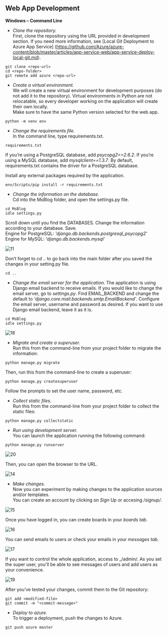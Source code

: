 ## **Web App Development**

**Windows – Command Line**

+ *Clone the repository.*  
First, clone the repository using the URL provided in development section. If you need more information, see [Local Git Deployment to Azure App Service] (https://github.com/Azure/azure-content/blob/master/articles/app-service-web/app-service-deploy-local-git.md).   
```
git clone <repo-url>  
cd <repo-folder>  
git remote add azure <repo-url>  
```

+ *Create a virtual environment.*  
We will create a new virtual environment for development purposes (do not add it to the repository). Virtual environments in Python are not relocatable, so every developer working on the application will create their own locally.  
Make sure to have the same Python version selected for the web app.  
```
python -m venv env 
```

+ *Change the requirements file.*  
In the command line, type requirements.txt. 
```
requirements.txt
```  
If you’re using a PostgreSQL database, add _psycopg2==2.6.2_. If you’re using a MySQL database, add _mysqlclient==1.3.7_. By default, requirements.txt contains the driver for a PostgreSQL database.  

Install any external packages required by the application. 

```
env/Scripts/pip install -r requirements.txt
``` 

+ *Change the information on the database.*  
Cd into the MsBlog folder, and open the settings.py file. 

```
cd MsBlog  
idle settings.py  
```  

Scroll down until you find the DATABASES. Change the information according to your database. Save.   
Engine for PostgreSQL: _'django.db.backends.postgresql_psycopg2'_  
Engine for MySQL: _'django.db.backends.mysql'_  

![11](https://github.com/ymr89/School-Me/blob/master/imagesReadMe/11.png)

Don’t forget to _cd .._ to go back into the main folder after you saved the changes in your setting.py file. 

```
cd ..
```

+ *Change the email server for the application.*
The application is using Django email backend to receive emails. If you would like to change the email server, go to _settings.py_. Find EMAIL_BACKEND and change the default to _'django.core.mail.backends.smtp.EmailBackend'_. Configure the email server, username and password as desired. If you want to use Django email backend, leave it as it is.  
```
cd MsBlog  
idle settings.py  
```  

![18](https://github.com/ymr89/School-Me/blob/master/imagesReadMe/18.PNG) 

+ *Migrate and create a superuser.*  
Run this from the command-line from your project folder to migrate the information: 

```
python manage.py migrate
```  
Then, run this from the command-line to create a superuser: 

```
python manage.py createsuperuser
```  
Follow the prompts to set the user name, password, etc. 

+ *Collect static files.*  
Run this from the command-line from your project folder to collect the static files:

```
python manage.py collectstatic
```

+ *Run using development server.*  
You can launch the application running the following command:  
```
python manage.py runserver
``` 
![20](https://github.com/ymr89/School-Me/blob/master/imagesReadMe/20.PNG)

Then, you can open the browser to the URL. 

![14](https://github.com/ymr89/School-Me/blob/master/imagesReadMe/14.PNG)

+ *Make changes.*  
Now you can experiment by making changes to the application sources and/or templates.  
You can create an account by clicking on _Sign Up_ or accesing _/signup/_. 

![15](https://github.com/ymr89/School-Me/blob/master/imagesReadMe/17.PNG)  

Once you have logged in, you can create boards in your _boards tab_.  

![16](https://github.com/ymr89/School-Me/blob/master/imagesReadMe/19.PNG)

You can send emails to users or check your emails in your _messages tab_.  

![17](https://github.com/ymr89/School-Me/blob/master/imagesReadMe/16.PNG)  

If you want to control the whole application, access to _/admin/. As you set the super user, you'll be able to see messages of users and add users as your convenience.  

![19](https://github.com/ymr89/School-Me/blob/master/imagesReadMe/15.PNG)

After you’ve tested your changes, commit them to the Git repository:

``` 
git add <modified-file>  
git commit -m "<commit-message>" 
```  

+ *Deploy to azure.*  
To trigger a deployment, push the changes to Azure. 

```
git push azure master
```

